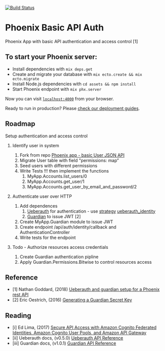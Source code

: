 [![Build Status](https://travis-ci.org/supersubwoofer/phoenix_basic_api_auth.svg?branch=master)](https://travis-ci.org/supersubwoofer/phoenix_basic_api_auth)

# Phoenix Basic API Auth

Phoenix App with basic API authentication and access control [1]

## To start your Phoenix server:

  * Install dependencies with `mix deps.get`
  * Create and migrate your database with `mix ecto.create && mix ecto.migrate`
  * Install Node.js dependencies with `cd assets && npm install`
  * Start Phoenix endpoint with `mix phx.server`

Now you can visit [`localhost:4000`](http://localhost:4000) from your browser.

Ready to run in production? Please [check our deployment guides](http://www.phoenixframework.org/docs/deployment).

## Roadmap

Setup authentication and access control
  
1. Identify user in system
    1. Fork from repo [Phoenix app - basic User JSON API](https://github.com/supersubwoofer/phoenix_basic_json_api)
    2. Migrate User table with field "permissions: map”
    3. Seed users with different permissions
    4. Write Tests !!! then implement the functions
        1. MyApp.Accounts.list_users/0
        2. MyApp.Accounts.get_user/1
        3. MyApp.Accounts.get_user_by_email_and_password/2

2. Authenticate user over HTTP
    1. Add dependences
        1. [Ueberauth](https://github.com/ueberauth/ueberauth) for authentication - use [strategy](https://github.com/ueberauth/ueberauth/wiki/List-of-Strategies) [ueberauth_identity](https://github.com/ueberauth/ueberauth_identity)
        2. [Guardian](https://github.com/ueberauth/guardian) to issue JWT [2]
    2. Create MyApp.Guardian module to issue JWT
    3. Create endpoint /api/auth/identity/callback and AuthenticationController
    4. Write tests for the endpoint

3. Todo - Authorize resources access credentials
    1. Create Guardian authentication pipline
    2. Apply Guardian.Permissions.Bitwise to control resources access

## Reference

* [1] Nathan Goddard, (2018) [Ueberauth and guardian setup for a Phoenix rest API](http://blog.nathansplace.co.uk/2018/ueberauth-and-guardian)
* [2] Eric Oestrich, (2016) [Generating a Guardian Secret Key](https://blog.oestrich.org/2016/12/elixir-guardian-secret-key/)

## Reading

* [i] Ed Lima, (2017) [Secure API Access with Amazon Cognito Federated Identities, Amazon Cognito User Pools, and Amazon API Gateway](https://aws.amazon.com/blogs/compute/secure-api-access-with-amazon-cognito-federated-identities-amazon-cognito-user-pools-and-amazon-api-gateway/)
* [ii] Ueberauth docs, (v0.5.0) [Ueberauth API Reference](https://hexdocs.pm/ueberauth/api-reference.html)
* [iii] Guardian docs, (v1.0.1) [Guardian API Reference](https://hexdocs.pm/guardian/api-reference.html)